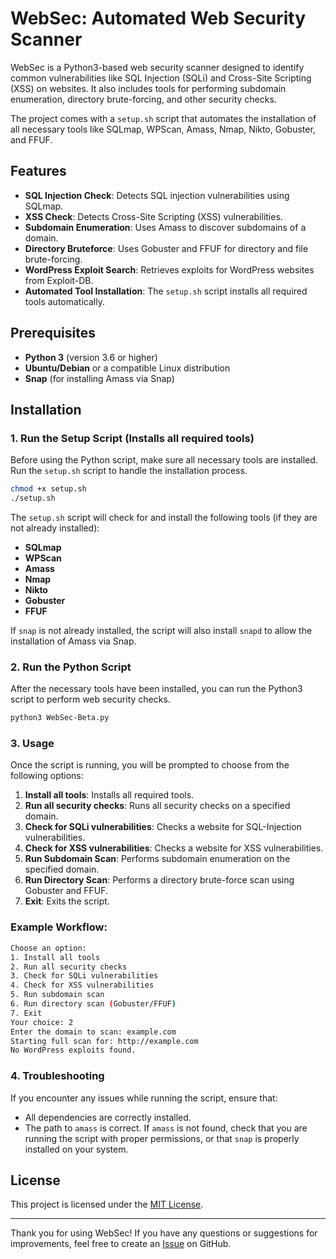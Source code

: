 # WebSec: Automated Web Security Scanner

WebSec is a Python3-based web security scanner designed to identify common vulnerabilities like SQL Injection (SQLi) and Cross-Site Scripting (XSS) on websites. It also includes tools for performing subdomain enumeration, directory brute-forcing, and other security checks.

The project comes with a `setup.sh` script that automates the installation of all necessary tools like SQLmap, WPScan, Amass, Nmap, Nikto, Gobuster, and FFUF.

## Features

- **SQL Injection Check**: Detects SQL injection vulnerabilities using SQLmap.
- **XSS Check**: Detects Cross-Site Scripting (XSS) vulnerabilities.
- **Subdomain Enumeration**: Uses Amass to discover subdomains of a domain.
- **Directory Bruteforce**: Uses Gobuster and FFUF for directory and file brute-forcing.
- **WordPress Exploit Search**: Retrieves exploits for WordPress websites from Exploit-DB.
- **Automated Tool Installation**: The `setup.sh` script installs all required tools automatically.

## Prerequisites

- **Python 3** (version 3.6 or higher)
- **Ubuntu/Debian** or a compatible Linux distribution
- **Snap** (for installing Amass via Snap)

## Installation

### 1. **Run the Setup Script** (Installs all required tools)

Before using the Python script, make sure all necessary tools are installed. Run the `setup.sh` script to handle the installation process.

```bash
chmod +x setup.sh
./setup.sh
```

The `setup.sh` script will check for and install the following tools (if they are not already installed):

- **SQLmap**
- **WPScan**
- **Amass**
- **Nmap**
- **Nikto**
- **Gobuster**
- **FFUF**

If `snap` is not already installed, the script will also install `snapd` to allow the installation of Amass via Snap.

### 2. **Run the Python Script**

After the necessary tools have been installed, you can run the Python3 script to perform web security checks.

```bash
python3 WebSec-Beta.py
```

### 3. **Usage**

Once the script is running, you will be prompted to choose from the following options:

1. **Install all tools**: Installs all required tools.
2. **Run all security checks**: Runs all security checks on a specified domain.
3. **Check for SQLi vulnerabilities**: Checks a website for SQL-Injection vulnerabilities.
4. **Check for XSS vulnerabilities**: Checks a website for XSS vulnerabilities.
5. **Run Subdomain Scan**: Performs subdomain enumeration on the specified domain.
6. **Run Directory Scan**: Performs a directory brute-force scan using Gobuster and FFUF.
7. **Exit**: Exits the script.

### Example Workflow:

```bash
Choose an option:
1. Install all tools
2. Run all security checks
3. Check for SQLi vulnerabilities
4. Check for XSS vulnerabilities
5. Run subdomain scan
6. Run directory scan (Gobuster/FFUF)
7. Exit
Your choice: 2
Enter the domain to scan: example.com
Starting full scan for: http://example.com
No WordPress exploits found.
```

### 4. **Troubleshooting**

If you encounter any issues while running the script, ensure that:

- All dependencies are correctly installed.
- The path to `amass` is correct. If `amass` is not found, check that you are running the script with proper permissions, or that `snap` is properly installed on your system.

## License

This project is licensed under the [MIT License](LICENSE).

---

Thank you for using WebSec! If you have any questions or suggestions for improvements, feel free to create an [Issue](https://github.com/kristiangasic/WebSec/issues) on GitHub.

